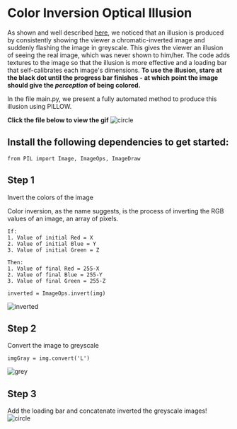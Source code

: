# Color Inversion Optical Illusion


As shown and well described [here](https://t3hz0r.com/post/colour-afterimage-optical-illusion-tutorial/), we noticed that an illusion is produced by consistently showing the viewer a chromatic-inverted image and suddenly flashing the image in greyscale. This gives the viewer an illusion of seeing the real image, which was never shown to him/her. The code adds textures to the image so that the illusion is more effective and a loading bar that self-calibrates each image's dimensions. **To use the illusion, stare at the black dot until the progress bar finishes - at which point the image should give the *perception* of being colored.**

In the file main.py, we present a fully automated method to produce this illusion using PILLOW.

**Click the file below to view the gif**
![circle](https://user-images.githubusercontent.com/63454581/125639418-34f18742-1044-4e7a-b859-da626c8426dc.gif)

## Install the following dependencies to get started:
```
from PIL import Image, ImageOps, ImageDraw
```

## Step 1
Invert the colors of the image

Color inversion, as the name suggests, is the process of inverting the RGB values of an image, an array of pixels.
```
If:
1. Value of initial Red = X
2. Value of initial Blue = Y
3. Value of initial Green = Z

Then:
1. Value of final Red = 255-X
2. Value of final Blue = 255-Y
3. Value of final Green = 255-Z
```
```
inverted = ImageOps.invert(img)
```
![inverted](https://user-images.githubusercontent.com/63454581/125088078-b2b35b80-e0ea-11eb-853f-a7f9ecc4ddda.jpeg)

## Step 2
Convert the image to greyscale
```
imgGray = img.convert('L')
```
![grey](https://user-images.githubusercontent.com/63454581/125088051-afb86b00-e0ea-11eb-8b28-2b2751d9e61e.jpeg)

## Step 3
Add the loading bar and concatenate inverted the greyscale images!
![circle](https://user-images.githubusercontent.com/63454581/125639418-34f18742-1044-4e7a-b859-da626c8426dc.gif)
